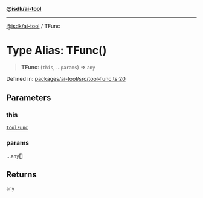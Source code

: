 [**@isdk/ai-tool**](../README.md)

***

[@isdk/ai-tool](../globals.md) / TFunc

# Type Alias: TFunc()

> **TFunc**: (`this`, ...`params`) => `any`

Defined in: [packages/ai-tool/src/tool-func.ts:20](https://github.com/isdk/ai-tool.js/blob/760349925bceb5de6b4188926a13bfb3f0ce4ced/src/tool-func.ts#L20)

## Parameters

### this

[`ToolFunc`](../classes/ToolFunc.md)

### params

...`any`[]

## Returns

`any`
